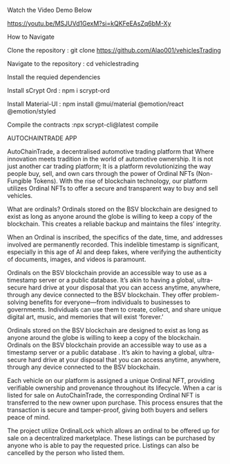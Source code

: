 Watch the Video Demo Below

https://youtu.be/MSJUVd1GexM?si=kQKFeEAsZq6bM-Xy

How to Navigate

Clone the repository : git clone https://github.com/Alao001/vehiclesTrading

Navigate to the repository : cd vehiclestrading

Install the requied dependencies

Install sCrypt Ord  : npm i scrypt-ord 

Install Material-UI : npm install @mui/material @emotion/react @emotion/styled

Compile the contracts :npx scrypt-cli@latest compile

AUTOCHAINTRADE APP

AutoChainTrade, a decentralised automotive trading platform that Where innovation meets tradition in the world of automotive ownership. It is not just another car trading platform; It is a platform revolutionizing the way people buy, sell, and own cars through the power of Ordinal NFTs (Non-Fungible Tokens). 
 With the rise of blockchain technology, our platform utilizes Ordinal NFTs to offer a secure and transparent way to buy and sell vehicles.

 What are ordinals?
Ordinals stored on the BSV blockchain are designed to exist as long as anyone around the globe is willing to keep a copy of the blockchain. This creates a reliable backup and maintains the files’ integrity.

When an Ordinal is inscribed, the specifics of the date, time, and addresses involved are permanently recorded. This indelible timestamp is significant, especially in this age of AI and deep fakes, where verifying the authenticity of documents, images, and videos is paramount.

Ordinals on the BSV blockchain provide an accessible way to use as a timestamp server or a public database. It’s akin to having a global, ultra-secure hard drive at your disposal that you can access anytime, anywhere, through any device connected to the BSV blockchain. They offer problem-solving benefits for everyone—from individuals to businesses to governments. Individuals can use them to create, collect, and share unique digital art, music, and memories that will exist ‘forever.’

 Ordinals stored on the BSV blockchain are designed to exist as long as anyone around the globe is willing to keep a copy of the blockchain. Ordinals on the BSV blockchain provide an accessible way to use as a timestamp server or a public database . It’s akin to having a global, ultra-secure hard drive at your disposal that you can access anytime, anywhere, through any device connected to the BSV blockchain. 
 
 Each vehicle on our platform is assigned a unique Ordinal NFT, providing verifiable ownership and provenance throughout its lifecycle.
When a car is listed for sale on AutoChainTrade, the corresponding Ordinal NFT is transferred to the new owner upon purchase. This process ensures that the transaction is secure and tamper-proof, giving both buyers and sellers peace of mind.

The project utilize OrdinalLock which allows an ordinal to be offered up for sale on a decentralized marketplace. These listings can be purchased by anyone who is able to pay the requested price. Listings can also be cancelled by the person who listed them.

